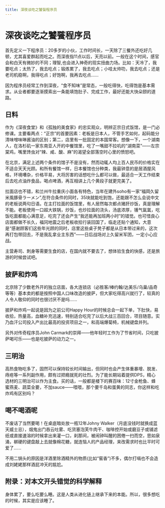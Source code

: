 ```yaml
---
title: 深夜谈吃之饕餮程序员
---
```

# 深夜谈吃之饕餮程序员

首先定义一下程序员：20多岁的小伙，工作时间长，一天除了三餐外还吃好几顿，尤其喜爱群起而吃之。而深夜指11点以后，天亮以前。一般在这个时间，感官会和白天有微妙的不同；理智,也会进入神奇的现实扭曲力场。比如：天冷了，我要吃点；太热了，我去吃点；锻炼累了，我去吃点；小哇太帅叻，我去吃点；还是老司机稳啊，我得吃点；好饱啊，我再去吃点......

因为程序员经常工作到深夜，“食不知味”是常态，一般吃得快，吃得饱是基本需求。从业者都要逐渐摸索出一条能填饱肚子、完成工作，最好还能大快朵颐的道路。

## 日料

作为《深夜食堂》和《孤独的美食家》的忠实观众，明辨正宗日式饭馆，是一门必修课。主要看两点：“正宗”的首要因素：老板是日本人，不管手艺如何，起码能分清味噌味啉酱油的区别；第二，店里有一批固定的本国常客。想像一下，一个湖南人，在洛杉矶一家东南亚人开的中餐馆里，吃了一嘴甜不拉叽的“湖南菜”——左宗棠鸡，嘴里馋虫对“辣、咸、酸、麻”的渴望全部落空时心里的愤怒吧。

在北京，满足上述两个条件的馆子不是没有，然而动辄人均上百人民币的价格实在不适合天天光顾。和所有餐馆一样，日本餐馆也分种类，我最钟意的是居酒屋风格，环境嘈杂，价格平易，大将厉害的话想吃什么都可以做，最适合一天工作结束后去吃点油炸食品，喝点啤酒，再互相讲上几个黄段子就更完美了。

拉面店也不错，和兰州牛拉重庆小面各有特色，当年在建外soho有一家“福岡久留米風豚骨ラーメン”,在符合条件的同时，35块就能吃到饱，还能跟不怎么会说中文的老板说两句日语。在主打拉面的饭馆里，有人居然每次都点猪肝炒饭，真是理解不能。老板使用一口超大铁锅，炒饭，也炒拉面的浇头，汤底浓厚，镬气氤氲，吃饭吃面都能心满意足，吃完了还会产生“我还能再加班两小时”的错觉。也可惜良心店面都做不长久，福冈地震之后老板收拾行装回国了，临走还贴个通知，大意是“感谢顾客们这些年光顾的同时，店里这些桌子凳子都是从日本带过来的，这次再打包带回去，不是我乱拿业主东西”——日后战场对上久留米军团，一定小心应战。

主营寿司、刺身等需要生食的店，在国内就不要去了，想体验生食的快感，还是旅游的时候尝试吧。

## 披萨和炸鸡

北京除了少数老外开的独立店面，各大连锁店（必胜客/棒约翰/达美乐/乌巢/品奇等等）基本卖的都是按照中国人口味改造的披萨，但大家吃得高兴就行了，较真的人令人敬仰的同时也很讨厌不是吗......

披萨和炸鸡一起说是因为之前公司Happy Hour的时候总会一起下单，下肚快，易收拾，热量高，血糖补充迅速，特别适合吃完了以后大战三百回合，项目随意。实乃血汗公司投入产出比最高的投资项目之一，和高端爆菊椅，机械键盘并列。

另外对传奇程序员John Carmark的崇拜——他年轻时工作为了节省时间，只吃披萨喝可乐——也是吃披萨的动力之一。

## 三明治

高热食物吃多了，固然可以保持较长时间输出，但同时也会产生体重暴增、脱发、痔疮等一系列副作用，颇有过把瘾就死的壮烈。为了能长期站着提供DPS，精心选材的三明治可以作为主食。买的话，一般都是楼下的赛百味：12寸金枪鱼、蜂蜜燕麦、蔬菜全要，不加sauce——喂喂，那个要千岛和蛋黄的同志，你这样和吃炸鸡有区别吗？

## 喝不喝酒呢

不废话了当然要喝！在桌底暗处放一瓶12年Johny Walker（月底没钱时就换成蓝天威士忌），烟鬼出门吞云吐雾、吃货塞泡芙牛肉干、咖啡控开始或磨豆子或铺滤纸或直接速溶的时候拿出来灌一口，刹那间，被闹钟叫醒的困倦一扫而空，思如泉涌，梆硬的键盘敲上去就像棉花糖，就连恼人的产品经理，来改需求时也比平时可爱了......

不用二锅头的原因是洋酒里除酒精外的物质(比如“窖香”)不多，偶尔打嗝也不会造成刘姥姥那样酒屁冲天的尴尬。

## 附录：对本文开头错觉的科学解释

身体累了，要么吃要么睡。这是人类从进化链上继承下来的本能。所以，很多想吃的时候，其实是应该睡了。
